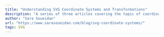 ```yaml
---
title: "Understanding SVG Coordinate Systems and Transformations"
description: "A series of three articles covering the topic of coordinate systems and transformations in SVG."
author: "Sara Soueidan"
url: "https://www.sarasoueidan.com/blog/svg-coordinate-systems/"
tags: SVG
---
```

